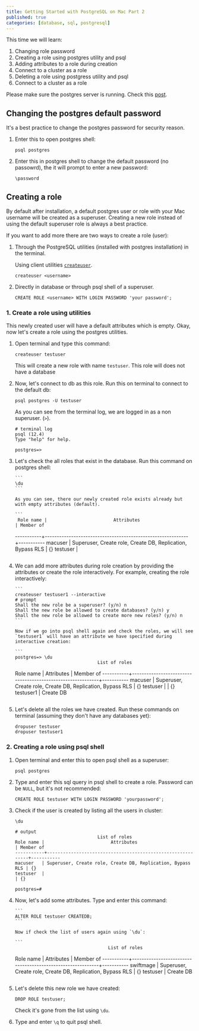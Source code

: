 ```yaml
---
title: Getting Started with PostgreSQL on Mac Part 2
published: true
categories: [database, sql, postgresql]
---
```


This time we will learn:

1. Changing role password
2. Creating a role using postgres utility and psql
3. Adding attributes to a role during creation
4. Connect to a cluster as a role
5. Deleting a role using postgress utility and psql
6. Connect to a cluster as a role

Please make sure the postgres server is running. Check this [post](https://mawaliya.github.io/getting-started-postgresql-mac-1).

## Changing the postgres default password

It's a best practice to change the postgres password for security reason.

1. Enter this to open postgres shell:

   ```
   psql postgres
   ```

2. Enter this in postgres shell to change the default password (no passowrd), the it will prompt to enter a new password:

   ```
   \password
   ```

## Creating a role

By default after installation, a default postgres user or role with your Mac username will be created as a superuser. Creating a new role instead of using the default superuser role is always a best practice.

If you want to add more there are two ways to create a role (user):

1. Through the PostgreSQL utilities (installed with postgres installation) in the terminal.

   Using client utilities [`createuser`](https://www.postgresql.org/docs/12/app-createuser.html).

   ```
   createuser <username>
   ```

2. Directly in database or through psql shell of a superuser.

   ```
   CREATE ROLE <username> WITH LOGIN PASSWORD 'your password';
   ```

### 1. Create a role using utilities

This newly created user will have a default attributes which is empty. Okay, now let's create a role using the postgres utilities.

1.  Open terminal and type this command:

    ```
    createuser testuser
    ```

    This will create a new role with name `testuser`. This role will does not have a database

2.  Now, let's connect to db as this role. Run this on terminal to connect to the default db:

    ```
    psql postgres -U testuser
    ```

    As you can see from the terminal log, we are logged in as a non superuser. (`>`).

    ```
    # terminal log
    psql (12.4)
    Type "help" for help.

    postgres=>
    ```

3.  Let's check the all roles that exist in the database. Run this command on postgres shell:

        ```
        \du
        ```

        As you can see, there our newly created role exists already but with empty attributes (default).

        ```
         Role name |                         Attributes                         | Member of

    -----------+------------------------------------------------------------+-----------
    macuser | Superuser, Create role, Create DB, Replication, Bypass RLS | {}
    testuser |

    ```

    ```

4.  We can add more attributes during role creation by providing the attributes or create the role interactively. For example, creating the role interactively:

        ```
        createuser testuser1 --interactive
        # prompt
        Shall the new role be a superuser? (y/n) n
        Shall the new role be allowed to create databases? (y/n) y
        Shall the new role be allowed to create more new roles? (y/n) n
        ```

        Now if we go into psql shell again and check the roles, we will see `testuser1` will have an attribute we have specified during interactive creation:

        ```
        postgres=> \du
                                       List of roles

    Role name | Attributes | Member of
    -----------+------------------------------------------------------------+-----------
    macuser | Superuser, Create role, Create DB, Replication, Bypass RLS | {}
    testuser | | {}
    testuser1 | Create DB

    ```

    ```

5.  Let's delete all the roles we have created. Run these commands on terminal (assuming they don't have any databases yet):

    ```
    dropuser testuser
    dropuser testuser1
    ```

### 2. Creating a role using psql shell

1.  Open terminal and enter this to open psql shell as a superuser:

    ```
    psql postgres
    ```

2.  Type and enter this sql query in psql shell to create a role. Password can be `NULL`, but it's not recommended:

    ```
    CREATE ROLE testuser WITH LOGIN PASSWORD 'yourpassword';
    ```

3.  Check if the user is created by listing all the users in cluster:

    ```
    \du

    # output
                                   List of roles
    Role name |                         Attributes                         | Member of
    -----------+------------------------------------------------------------+-----------
    macuser   | Superuser, Create role, Create DB, Replication, Bypass RLS | {}
    testuser  |                                                            | {}

    postgres=#

    ```

4.  Now, let's add some attributes. Type and enter this command:

        ```
        ALTER ROLE testuser CREATEDB;
        ```

        Now if check the list of users again using `\du`:

        ```
                                           List of roles

    Role name | Attributes | Member of
    -----------+------------------------------------------------------------+-----------
    swiftmage | Superuser, Create role, Create DB, Replication, Bypass RLS | {}
    testuser | Create DB

    ```

    ```

5.  Let's delete this new role we have created:

    ```
    DROP ROLE testuser;
    ```

    Check it's gone from the list using `\du`.

6.  Type and enter `\q` to quit psql shell.
